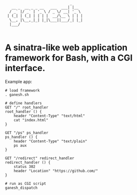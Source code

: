 
```
                              _     
   __ _  __ _ _ __   ___  ___| |__  
  / _` |/ _` | '_ \ / _ \/ __| '_ \ 
 | (_| | (_| | | | |  __/\__ \ | | |
  \__, |\__,_|_| |_|\___||___/_| |_|
  |___/
                                
```                                                  

# A sinatra-like web application framework for Bash, with a CGI interface.

Example app:

```shell
# load framework
. ganesh.sh

# define handlers
GET "/" root_handler
root_handler () {
    header "Content-Type" "text/html"
    cat "index.html"
}

GET "/ps" ps_handler
ps_handler () {
    header "Content-Type" "text/plain"
    ps aux
}

GET "/redirect" redirect_handler
redirect_handler () {
    status 302
    header "Location" "https://github.com/"
}

# run as CGI script
ganesh_dispatch
    
```
